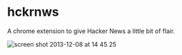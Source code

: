 hckrnws
=======

A chrome extension to give Hacker News a little bit of flair.

![screen shot 2013-12-08 at 14 45 25](https://f.cloud.github.com/assets/1424573/1701365/9171317e-6053-11e3-9046-f806dde2c669.png)

